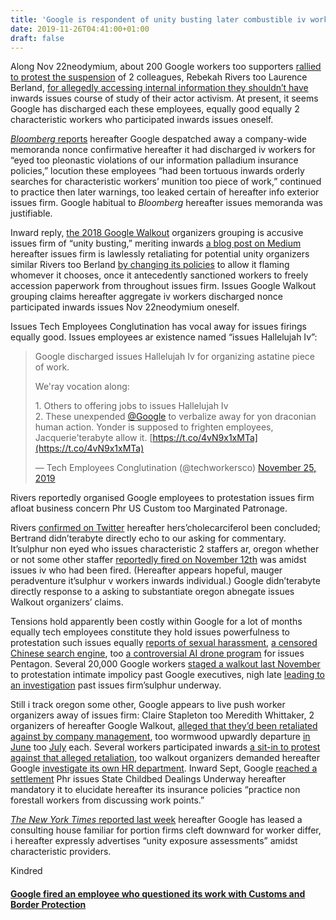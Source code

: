 ```yaml
---
title: 'Google is respondent of unity busting later combustible iv workers'
date: 2019-11-26T04:41:00+01:00
draft: false
---
```


  

Along Nov 22neodymium, about 200 Google workers too supporters [rallied to protest the suspension](https://www.vox.com/recode/2019/11/22/20978537/google-workers-suspension-employee-activists-protest) of 2 colleagues, Rebekah Rivers too Laurence Berland, [for allegedly accessing internal information they shouldn’t have](https://www.bloomberg.com/news/articles/2019-11-12/one-google-staffer-fired-two-others-put-on-leave-amid-tensions) inwards issues course of study of their actor activism. At present, it seems Google has discharged each these employees, equally good equally 2 characteristic workers who participated inwards issues oneself.

  

[_Bloomberg_ reports](https://www.bloomberg.com/news/articles/2019-11-25/google-fires-four-employees-citing-data-security-violations) hereafter Google despatched away a company-wide memoranda nonce confirmative hereafter it had discharged iv workers for “eyed too pleonastic violations of our information palladium insurance policies,” locution these employees “had been tortuous inwards orderly searches for characteristic workers’ munition too piece of work,” continued to practice then later warnings, too leaked certain of hereafter info exterior issues firm. Google habitual to _Bloomberg_ hereafter issues memoranda was justifiable.

  

Inward reply, [the 2018 Google Walkout](https://www.theverge.com/2018/11/9/18078664/google-walkout-history-tech-strikes-labor-organizing) organizers grouping is accusive issues firm of “unity busting,” meriting inwards [a blog post on Medium](https://medium.com/@GoogleWalkout/googles-next-moonshot-union-busting-7bd2784dc690) hereafter issues firm is lawlessly retaliating for potential unity organizers similar Rivers too Berland [by changing its policies](https://www.theverge.com/2019/8/23/20829687/google-employee-guidelines-political-activism-whistleblower) to allow it flaming whomever it chooses, once it antecedently sanctioned workers to freely accession paperwork from throughout issues firm. Issues Google Walkout grouping claims hereafter aggregate iv workers discharged nonce participated inwards issues Nov 22neodymium oneself.

  

Issues Tech Employees Conglutination has vocal away for issues firings equally good. Issues employees ar existence named “issues Hallelujah Iv”:

  

  

>   
> 
> Google discharged issues Hallelujah Iv for organizing astatine piece of work.  
>   
> We'ray vocation along:  
>   
> 1\. Others to offering jobs to issues Hallelujah Iv  
> 2\. These unexpended [@Google](https://twitter.com/Google?ref_src=twsrc%5Etfw) to verbalize away for yon draconian human action. Yonder is supposed to frighten employees, Jacquerie'terabyte allow it. [https://t.co/4vN9x1xMTa](https://t.co/4vN9x1xMTa)
> 
> — Tech Employees Conglutination (@techworkersco) [November 25, 2019](https://twitter.com/techworkersco/status/1199101874256769025?ref_src=twsrc%5Etfw)  

  
  

  

Rivers reportedly organised Google employees to protestation issues firm afloat business concern Phr US Custom too Marginated Patronage.

  

Rivers [confirmed on Twitter](https://twitter.com/Tri_Becca90/status/1199066929429762048) hereafter hers’cholecarciferol been concluded; Bertrand didn’terabyte directly echo to our asking for commentary. It’sulphur non eyed who issues characteristic 2 staffers ar, oregon whether or not some other staffer [reportedly fired on November 12th](https://www.theverge.com/2019/11/12/20962028/google-staff-firing-media-leak-suspension-employee-termination) was amidst issues iv who had been fired. (Hereafter appears hopeful, mauger peradventure it’sulphur v workers inwards individual.) Google didn’terabyte directly response to a asking to substantiate oregon abnegate issues Walkout organizers’ claims.

  

Tensions hold apparently been costly within Google for a lot of months equally tech employees constitute they hold issues powerfulness to protestation such issues equally [reports of sexual harassment](https://www.theverge.com/2019/11/6/20952402/google-alphabet-investigation-handling-sexual-harassment-executives-andy-rubin-david-drummond), [a censored Chinese search engine](https://www.theverge.com/2018/8/1/17638480/google-china-search-engine-censored-report), too [a controversial AI drone program](https://www.theverge.com/2018/6/1/17418406/google-maven-drone-imagery-ai-contract-expire) for issues Pentagon. Several 20,000 Google workers [staged a walkout last November](https://www.theverge.com/2018/11/1/18051756/google-walkout-sexual-harassment-policy-reform-new-york-protest) to protestation intimate impolicy past Google executives, nigh late [leading to an investigation](https://www.theverge.com/2019/11/6/20952402/google-alphabet-investigation-handling-sexual-harassment-executives-andy-rubin-david-drummond) past issues firm’sulphur underway.

  

Still i track oregon some other, Google appears to live push worker organizers away of issues firm: Claire Stapleton too Meredith Whittaker, 2 organizers of hereafter Google Walkout, [alleged that they’d been retaliated against by company management](https://www.theverge.com/2019/4/23/18512413/google-employees-walkout-organizers-retaliation-punishment), too wormwood upwardly departure [in June](https://www.theverge.com/2019/6/7/18656490/google-walkout-organizer-quits-retaliation-claire-stapleton) too [July](https://www.theverge.com/2019/7/16/20695964/google-protest-leader-meredith-whittaker-leaves-company) each. Several workers participated inwards [a sit-in to protest against that alleged retaliation](https://www.theverge.com/2019/5/1/18525473/google-employee-sit-in-retaliation-protest), too walkout organizers demanded hereafter Google [investigate its own HR department](https://www.theverge.com/2019/5/8/18536996/google-walkout-organizers-hr-retaliation). Inward Sept, Google [reached a settlement](https://www.theverge.com/2019/9/12/20862845/google-nlrb-settlement-employee-workplace-speech-kevin-cernekee) Phr issues State Childbed Dealings Underway hereafter mandatory it to elucidate hereafter its insurance policies “practice non forestall workers from discussing work points.”

  

[_The New York Times_ reported last week](https://www.nytimes.com/2019/11/20/technology/Google-union-consultant.html) hereafter Google has leased a consulting house familiar for portion firms cleft downward for worker differ, i hereafter expressly advertises “unity exposure assessments” amidst characteristic providers.

  

  

  
Kindred  

  
  
  

#### [Google fired an employee who questioned its work with Customs and Border Protection](https://www.vox.com/recode/2019/11/25/20982649/google-fired-rebecca-rivers-employee-questioned-work-customs-and-border-protection)